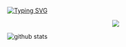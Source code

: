 [![Typing SVG](https://readme-typing-svg.demolab.com?font=Jacquarda+Bastarda+9&pause=1000&color=3C6FFF&center=true&width=435&lines=++++++Hello%2C+I'm+Swenn%2C+a+42+student+%F0%9F%A6%88;This+is+my+repo+!+%F0%9F%A6%88)](https://git.io/typing-svg)

<p align="center">
  <a href="https://skillicons.dev">
    <img src="https://skillicons.dev/icons?i=c,vim,linux" />
  </a>
</p>

  <img alt="github stats" src="https://pixel-profile-ui.vercel.app/api/github-stats?username=swenn-padawan&screen_effect=false&include_all_commits=true&pixelate_avatar=false&theme=summer&theme=summer&color=%23ffffffFF">
</picture>
